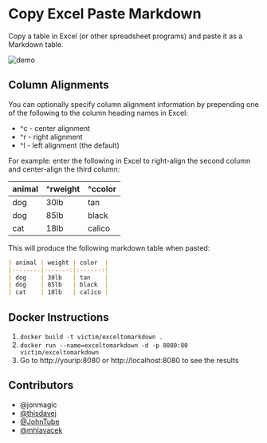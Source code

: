 # Copy Excel Paste Markdown

Copy a table in Excel (or other spreadsheet programs) and paste it as a Markdown table.

![demo](https://cl.ly/120h1K2Q1Y3H/Screen%20Recording%202016-08-31%20at%2010.31%20PM.gif)

## Column Alignments

You can optionally specify column alignment information by prepending one of the following to the column heading names in Excel:

* ^c  - center alignment
* ^r  - right alignment
* ^l   - left alignment (the default)

For example: enter the following in Excel to right-align the second column and center-align the third column:

| animal | ^rweight | ^ccolor  |
|--------|----------|----------|
| dog    | 30lb     | tan      |
| dog    | 85lb     | black    |
| cat    | 18lb     | calico   |

This will produce the following markdown table when pasted:

```markdown
| animal | weight | color  |
|--------|-------:|:------:|
| dog    | 30lb   | tan    |
| dog    | 85lb   | black  |
| cat    | 18lb   | calico |
```
## Docker Instructions

1. `docker build -t victim/exceltomarkdown .`
2. `docker run --name=exceltomarkdown -d -p 8080:80 victim/exceltomarkdown`
3. Go to http://yourip:8080 or http://localhost:8080 to see the results

## Contributors

- @jonmagic
- [@thisdavej](https://github.com/thisdavej)
- [@JohnTube](https://github.com/JohnTube)
- [@mhlavacek](https://github.com/mhlavacek)
